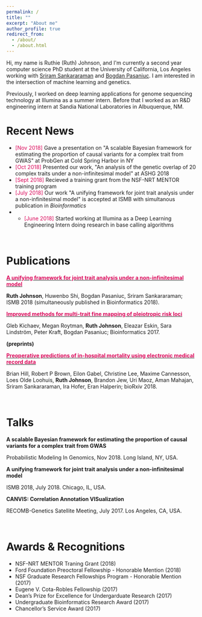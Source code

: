```yaml
---
permalink: /
title: ""
excerpt: "About me"
author_profile: true
redirect_from: 
  - /about/
  - /about.html
---
```




Hi, my name is Ruthie (Ruth) Johnson, and I'm currently a second year computer science PhD student at the University of California, Los Angeles working with [Sriram Sankararaman](http://web.cs.ucla.edu/~sriram/http://web.cs.ucla.edu/~sriram/) and [Bogdan Pasaniuc](https://bogdan.dgsom.ucla.edu/pages/). I am interested in the intersection of machine learning and genetics. 

Previously, I worked on deep learning applications for genome sequencing technology at Illumina as a summer intern. Before that I worked as an R&D engineering intern at Sandia National Laboratories in Albuquerque, NM. 


Recent News
======
* <span style="color:#db0a5b">[Nov 2018]</span> Gave a presentation on "A scalable Bayesian framework for estimating the proportion of causal variants for a complex trait from GWAS" at ProbGen at Cold Spring Harbor in NY
* <span style="color:#db0a5b">[Oct 2018]</span> Presented our work, "An analysis of the genetic overlap of 20 complex traits under a non-infinitesimal model" at ASHG 2018 
* <span style="color:#db0a5b">[Sept 2018]</span> Recieved a training grant from the NSF-NRT MENTOR training program 
* <span style="color:#db0a5b">[July 2018]</span> Our work "A unifying framework for joint trait analysis under a non-infinitesimal model" is accepted at ISMB with simultanous publication in *Bioinformatics*
* * <span style="color:#db0a5b">[June 2018]</span> Started working at Illumina as a Deep Learning Engineering Intern doing research in base calling algorithms 
<br>

Publications
======

[<span style="color:#db0a5b"> **A unifying framework for joint trait analysis under a non-infinitesimal model**</span>](https://academic.oup.com/bioinformatics/article/34/13/i195/5045708)

__Ruth Johnson__, Huwenbo Shi, Bogdan Pasaniuc, Sriram Sankararaman; ISMB 2018 (simultaneously published in Bioinformatics 2018).


[<span style="color:#db0a5b"> **Improved methods for multi-trait fine mapping of pleiotropic risk loci**</span>](https://academic.oup.com/bioinformatics/article/33/2/248/2525720)
</span>

Gleb Kichaev, Megan Roytman, __Ruth Johnson__, Eleazar Eskin, Sara Lindström, Peter Kraft, Bogdan Pasaniuc; Bioinformatics 2017.

**(preprints)**

[<span style="color:#db0a5b">**Preoperative predictions of in-hospital mortality using electronic medical record data**</span>](https://www.biorxiv.org/content/early/2018/05/25/329813)
</span>

Brian Hill, Robert P Brown, Eilon Gabel, Christine Lee, Maxime Cannesson, Loes Olde Loohuis, **Ruth Johnson**, Brandon Jew, Uri Maoz, Aman Mahajan, Sriram Sankararaman, Ira Hofer, Eran Halperin; bioRxiv 2018.

<br>

Talks
======

**A scalable Bayesian framework for estimating the proportion of causal variants for a complex trait from GWAS**

Probabilistic Modeling In Genomics, Nov 2018. Long Island, NY, USA.


**A unifying framework for joint trait analysis under a non-infinitesimal model**

ISMB 2018, July 2018. Chicago, IL, USA.

**CANVIS: Correlation Annotation VISualization**

RECOMB-Genetics Satellite Meeting, July 2017. Los Angeles, CA, USA.

<br>

Awards & Recognitions
======

* NSF-NRT MENTOR Traning Grant (2018)
* Ford Foundation Preoctoral Fellowship - Honorable Mention (2018)
* NSF Graduate Research Fellowships Program - Honorable Mention (2017)
* Eugene V. Cota-Robles Fellowship (2017)
* Dean’s Prize for Excellence for Undergarduate Research (2017)
* Undergraduate Bioinformatics Research Award (2017)
* Chancellor’s Service Award (2017)


